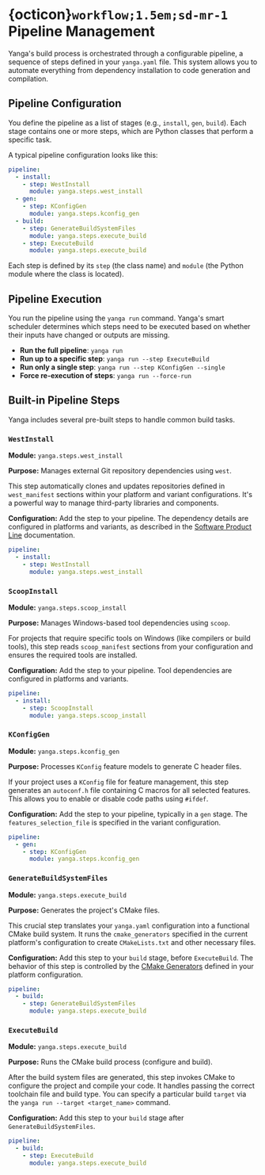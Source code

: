 # {octicon}`workflow;1.5em;sd-mr-1` Pipeline Management

Yanga's build process is orchestrated through a configurable pipeline, a sequence of steps defined in your `yanga.yaml` file. This system allows you to automate everything from dependency installation to code generation and compilation.

## Pipeline Configuration

You define the pipeline as a list of stages (e.g., `install`, `gen`, `build`). Each stage contains one or more steps, which are Python classes that perform a specific task.

A typical pipeline configuration looks like this:

```yaml
pipeline:
  - install:
    - step: WestInstall
      module: yanga.steps.west_install
  - gen:
    - step: KConfigGen
      module: yanga.steps.kconfig_gen
  - build:
    - step: GenerateBuildSystemFiles
      module: yanga.steps.execute_build
    - step: ExecuteBuild
      module: yanga.steps.execute_build
```

Each step is defined by its `step` (the class name) and `module` (the Python module where the class is located).

## Pipeline Execution

You run the pipeline using the `yanga run` command. Yanga's smart scheduler determines which steps need to be executed based on whether their inputs have changed or outputs are missing.

*   **Run the full pipeline**: `yanga run`
*   **Run up to a specific step**: `yanga run --step ExecuteBuild`
*   **Run only a single step**: `yanga run --step KConfigGen --single`
*   **Force re-execution of steps**: `yanga run --force-run`

## Built-in Pipeline Steps

Yanga includes several pre-built steps to handle common build tasks.

### `WestInstall`

**Module:** `yanga.steps.west_install`

**Purpose:** Manages external Git repository dependencies using `west`.

This step automatically clones and updates repositories defined in `west_manifest` sections within your platform and variant configurations. It's a powerful way to manage third-party libraries and components.

**Configuration:** Add the step to your pipeline. The dependency details are configured in platforms and variants, as described in the [Software Product Line](#product-dependency-management) documentation.

```yaml
pipeline:
  - install:
    - step: WestInstall
      module: yanga.steps.west_install
```

### `ScoopInstall`

**Module:** `yanga.steps.scoop_install`

**Purpose:** Manages Windows-based tool dependencies using `scoop`.

For projects that require specific tools on Windows (like compilers or build tools), this step reads `scoop_manifest` sections from your configuration and ensures the required tools are installed.

**Configuration:** Add the step to your pipeline. Tool dependencies are configured in platforms and variants.

```yaml
pipeline:
  - install:
    - step: ScoopInstall
      module: yanga.steps.scoop_install
```

### `KConfigGen`

**Module:** `yanga.steps.kconfig_gen`

**Purpose:** Processes `KConfig` feature models to generate C header files.

If your project uses a `KConfig` file for feature management, this step generates an `autoconf.h` file containing C macros for all selected features. This allows you to enable or disable code paths using `#ifdef`.

**Configuration:** Add the step to your pipeline, typically in a `gen` stage. The `features_selection_file` is specified in the variant configuration.

```yaml
pipeline:
  - gen:
    - step: KConfigGen
      module: yanga.steps.kconfig_gen
```

### `GenerateBuildSystemFiles`

**Module:** `yanga.steps.execute_build`

**Purpose:** Generates the project's CMake files.

This crucial step translates your `yanga.yaml` configuration into a functional CMake build system. It runs the `cmake_generators` specified in the current platform's configuration to create `CMakeLists.txt` and other necessary files.

**Configuration:** Add this step to your `build` stage, before `ExecuteBuild`. The behavior of this step is controlled by the [CMake Generators](#cmake-generators) defined in your platform configuration.

```yaml
pipeline:
  - build:
    - step: GenerateBuildSystemFiles
      module: yanga.steps.execute_build
```

### `ExecuteBuild`

**Module:** `yanga.steps.execute_build`

**Purpose:** Runs the CMake build process (configure and build).

After the build system files are generated, this step invokes CMake to configure the project and compile your code. It handles passing the correct toolchain file and build type. You can specify a particular build `target` via the `yanga run --target <target_name>` command.

**Configuration:** Add this step to your `build` stage after `GenerateBuildSystemFiles`.

```yaml
pipeline:
  - build:
    - step: ExecuteBuild
      module: yanga.steps.execute_build
```
